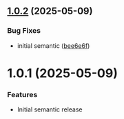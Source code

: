 ## [1.0.2](https://github.com/eco/eco-chains/compare/v1.0.1...v1.0.2) (2025-05-09)


### Bug Fixes

* initial semantic ([bee6e6f](https://github.com/eco/eco-chains/commit/bee6e6fed8f0d03de770548d2dfaf5b0be4f4bf4))

# 1.0.1 (2025-05-09)


### Features

* Initial semantic release
